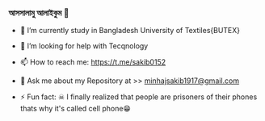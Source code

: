 ### আসসালামু আলাইকুম 👋 



- 🔭 I’m currently study in Bangladesh University of Textiles{BUTEX} 

- 🤔 I’m looking for help with Tecqnology
- 📫 How to reach me: https://t.me/sakib0152
- 💬 Ask me about my Repository at >> minhajsakib1917@gmail.com
- ⚡ Fun fact: ☠ I finally realized that people are prisoners of their phones thats why it's called cell phone😁
